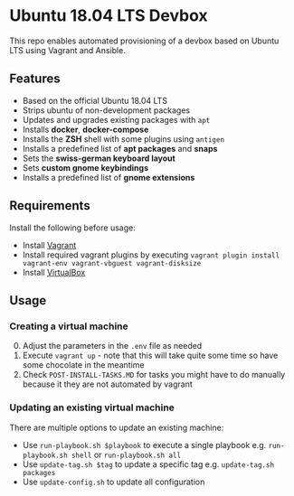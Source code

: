 # Ubuntu 18.04 LTS Devbox

This repo enables automated provisioning of a devbox based on Ubuntu LTS using Vagrant and Ansible.

## Features
* Based on the official Ubuntu 18.04 LTS
* Strips ubuntu of non-development packages
* Updates and upgrades existing packages with `apt`
* Installs __docker__, __docker-compose__
* Installs the __ZSH__  shell with some plugins using `antigen`
* Installs a predefined list of __apt packages__ and __snaps__
* Sets the __swiss-german keyboard layout__
* Sets __custom gnome keybindings__
* Installs a predefined list of __gnome extensions__

## Requirements

Install the following before usage:

* Install [Vagrant](https://www.vagrantup.com/)
* Install required vagrant plugins by executing `vagrant plugin install vagrant-env vagrant-vbguest vagrant-disksize` 
* Install [VirtualBox](https://www.virtualbox.org)

## Usage

### Creating a virtual machine

0. Adjust the parameters in the `.env` file as needed
0. Execute `vagrant up` - note that this will take quite some time so have some chocolate in the meantime
0. Check `POST-INSTALL-TASKS.MD` for tasks you might have to do manually because it they are not automated by vagrant

### Updating an existing virtual machine

There are multiple options to update an existing machine:

* Use `run-playbook.sh $playbook` to execute a single playbook e.g. `run-playbook.sh shell` or `run-playbook.sh all`
* Use `update-tag.sh $tag` to update a specific tag e.g. `update-tag.sh packages`
* Use `update-config.sh` to update all configuration
